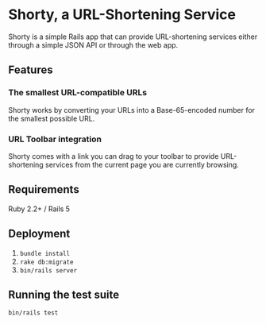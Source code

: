 # Shorty, a URL-Shortening Service

Shorty is a simple Rails app that can provide URL-shortening services either through a simple JSON API or through the web app.

## Features

### The smallest URL-compatible URLs
Shorty works by converting your URLs into a Base-65-encoded number for the smallest possible URL.

### URL Toolbar integration
Shorty comes with a link you can drag to your toolbar to provide URL-shortening services from the current page you are currently browsing.

## Requirements

Ruby 2.2+ / Rails 5

## Deployment

1. `bundle install`
2. `rake db:migrate`
3. `bin/rails server`

## Running the test suite

`bin/rails test`

